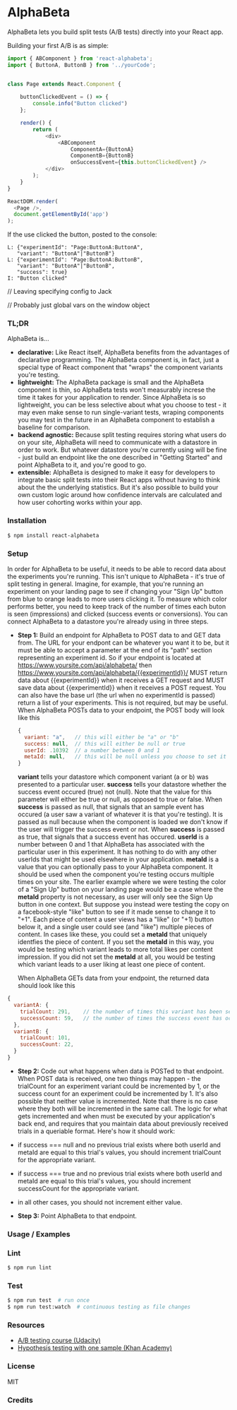 # AlphaBeta

AlphaBeta lets you build split tests (A/B tests) directly into 
your React app.


Building your first A/B is as simple:

```js
import { ABComponent } from 'react-alphabeta';
import { ButtonA, ButtonB } from '../yourCode';


class Page extends React.Component {
    
    buttonClickedEvent = () => {
        console.info("Button clicked")
    };

    render() {
        return (
            <div>
                <ABComponent
                    ComponentA={ButtonA}
                    ComponentB={ButtonB}
                    onSuccessEvent={this.buttonClickedEvent} />
            </div>
        );
    }
}

ReactDOM.render(
  <Page />,
  document.getElementById('app')
);
```

If the use clicked the button, posted to the console:

    L: {"experimentId": "Page:ButtonA:ButtonA",
       "variant": "ButtonA"|"ButtonB"}
    L: {"experimentId": "Page:ButtonA:ButtonB",
       "variant": "ButtonA"|"ButtonB",
       "success": true}
    I: "Button clicked"

// Leaving specifying config to Jack

// Probably just global vars on the window object


### TL;DR
AlphaBeta is...
* **declarative:** Like React itself, AlphaBeta benefits from the advantages of declarative programming. The AlphaBeta component is, in fact, just a special type of React component that "wraps" the component variants you're testing.
* **lightweight:** The AlphaBeta package is small and the AlphaBeta component is thin, so AlphaBeta tests won't measurably increse the time it takes for your application to render. Since AlphaBeta is so lightweight, you can be less selective about what you choose to test - it may even make sense to run single-variant tests, wraping components you may test in the future in an AlphaBeta component to establish a baseline for comparison.
* **backend agnostic:** Because split testing requires storing what users do on your site, AlphaBeta will need to communicate with a datastore in order to work. But whatever datastore you're currently using will be fine - just build an endpoint like the one described in "Getting Started" and point AlphaBeta to it, and you're good to go.
* **extensible:** AlphaBeta is designed to make it easy for developers to integrate basic split tests into their React apps without having to think about the the underlying statistics. But it's also possible to build your own custom logic around how confidence intervals are calculated and how user cohorting works within your app.

### Installation
```bash
$ npm install react-alphabeta
```

### Setup
In order for AlphaBeta to be useful, it needs to be able to record data about the experiments you're running. This isn't unique to AlphaBeta - it's true of split testing in general. Imagine, for example, that you're running an experiment on your landing page to see if changing your "Sign Up" button from blue to orange leads to more users clicking it. To measure which color performs better, you need to keep track of the number of times each buton is seen (impressions) and clicked (success events or conversions).
You can connect AlphaBeta to a datastore you're already using in three steps.
* **Step 1:** Build an endpoint for AlphaBeta to POST data to and GET data from.
  The URL for your endpont can be whatever you want it to be, but it must be able to accept a parameter at the end of its "path" section representing an experiment id.
  So if your endpoint is located at https://www.yoursite.com/api/alphabeta/ then https://www.yoursite.com/api/alphabeta/{{experimentId}}/ MUST return data about {{experimentId}} when it receives a GET request and MUST save data about {{experimentId}} when it receives a POST request.
  You can also have the base url (the url when no experimentId is passed) return a list of your experiments. This is not required, but may be useful.
  When AlphaBeta POSTs data to your endpoint, the POST body will look like this
  ```js
  {
    variant: "a",   // this will either be "a" or "b"
    success: null,  // this will either be null or true
    userId: .10392  // a number between 0 and 1
    metaId: null,   // this will be null unless you choose to set it
  }
  ```
  **variant** tells your datastore which component variant (a or b) was presented to a particular user.
  **success** tells your datastore whether the success event occured (true) not (null). Note that the value for this parameter will either be true or null, as opposed to true or false. When **success** is passed as null, that signals that an sample event has occured (a user saw a variant of whatever it is that you're testing). It is passed as null because when the component is loaded we don't know if the user will trigger the success event or not. When **success** is passed as true, that signals that a success event has occured.
  **userId** is a number between 0 and 1 that AlphaBeta has associated with the particular user in this experiment. It has nothing to do with any other userIds that might be used elsewhere in your application.
  **metaId** is a value that you can optionally pass to your AlphaBeta component. It should be used when the component you're testing occurs multiple times on your site. The earlier example where we were testing the color of a "Sign Up" button on your landing page would be a case where the **metaId** property is not necessary, as user will only see the Sign Up button in one context. But suppose you instead were testing the copy on a facebook-style "like" button to see if it made sense to change it to "+1". Each piece of content a user views has a "like" (or "+1) button below it, and a single user could see (and "like") multiple pieces of content. In cases like these, you could set a **metaId** that uniquely identfies the piece of content. If you set the **metaId** in this way, you would be testing which variant leads to more total likes per content impression. If you did not set the **metaId** at all, you would be testing which variant leads to a user liking at least one piece of content.

  When AlphaBeta GETs data from your endpoint, the returned data should look like this
```js
{
  variantA: {
    trialCount: 291,    // the number of times this variant has been seen
    successCount: 59,   // the number of times the success event has occured
  },
  variantB: {
    trialCount: 101,
    successCount: 22,
  }
}
```

* **Step 2:** Code out what happens when data is POSTed to that endpoint.
When POST data is received, one two things may happen - the trialCount for an experiment variant could be incremented by 1, or the success count for an experiment could be incremented by 1. It's also possible that neither value is incremented. Note that there is no case where they both will be incremented in the same call. The logic for what gets incremented and when must be executed by your application's back end, and requires that you maintain data about previously received trials in a queriable format. Here's how it should work:
* if success === null and no previous trial exists where both userId and metaId are equal to this trial's values, you should increment trialCount for the appropriate variant.
* if success === true and no previous trial exists where both userId and metaId are equal to this trial's values, you should increment successCount for the appropriate variant.
* in all other cases, you should not increment either value.

* **Step 3:** Point AlphaBeta to that endpoint.


### Usage / Examples

### Lint
```bash
$ npm run lint
```

### Test
```bash
$ npm run test  # run once
$ npm run test:watch  # continuous testing as file changes
```

### Resources
* [A/B testing course (Udacity)](https://www.udacity.com/course/viewer#!/c-ud257)
* [Hypothesis testing with one sample (Khan Academy)](https://www.khanacademy.org/math/probability/statistics-inferential/hypothesis-testing/v/hypothesis-testing-and-p-values)

### License
MIT

### Credits
